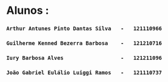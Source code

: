 # Alunos :

### `Arthur Antunes Pinto Dantas Silva   -   121110966`
### `Guilherme Kenned Bezerra Barbosa    -   121210716`
### `Iury Barbosa Alves                  -   121211096`
### `João Gabriel Eulálio Luiggi Ramos   -   121110737`

